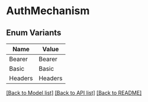 # AuthMechanism

## Enum Variants

| Name | Value |
|---- | -----|
| Bearer | Bearer |
| Basic | Basic |
| Headers | Headers |


[[Back to Model list]](../README.md#documentation-for-models) [[Back to API list]](../README.md#documentation-for-api-endpoints) [[Back to README]](../README.md)


